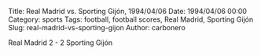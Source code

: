 Title: Real Madrid vs. Sporting Gijón, 1994/04/06
Date: 1994/04/06 00:00
Category: sports
Tags: football, football scores, Real Madrid, Sporting Gijón
Slug: real-madrid-vs-sporting-gijon
Author: carbonero


Real Madrid 2 - 2 Sporting Gijón
